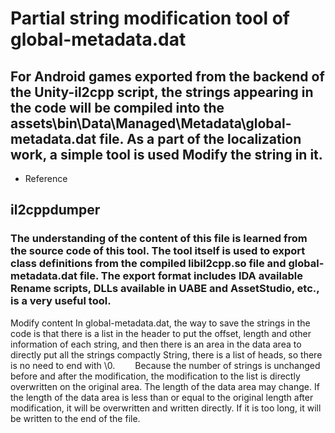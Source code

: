 # Partial string modification tool of global-metadata.dat
## For Android games exported from the backend of the Unity-il2cpp script, the strings appearing in the code will be compiled into the assets\bin\Data\Managed\Metadata\global-metadata.dat file. As a part of the localization work, a simple tool is used Modify the string in it.

 * Reference
## il2cppdumper
### The understanding of the content of this file is learned from the source code of this tool. The tool itself is used to export class definitions from the compiled libil2cpp.so file and global-metadata.dat file. The export format includes IDA available Rename scripts, DLLs available in UABE and AssetStudio, etc., is a very useful tool.
Modify content
In global-metadata.dat, the way to save the strings in the code is that there is a list in the header to put the offset, length and other information of each string, and then there is an area in the data area to directly put all the strings compactly String, there is a list of heads, so there is no need to end with \0.
  Because the number of strings is unchanged before and after the modification, the modification to the list is directly overwritten on the original area. The length of the data area may change. If the length of the data area is less than or equal to the original length after modification, it will be overwritten and written directly. If it is too long, it will be written to the end of the file.
